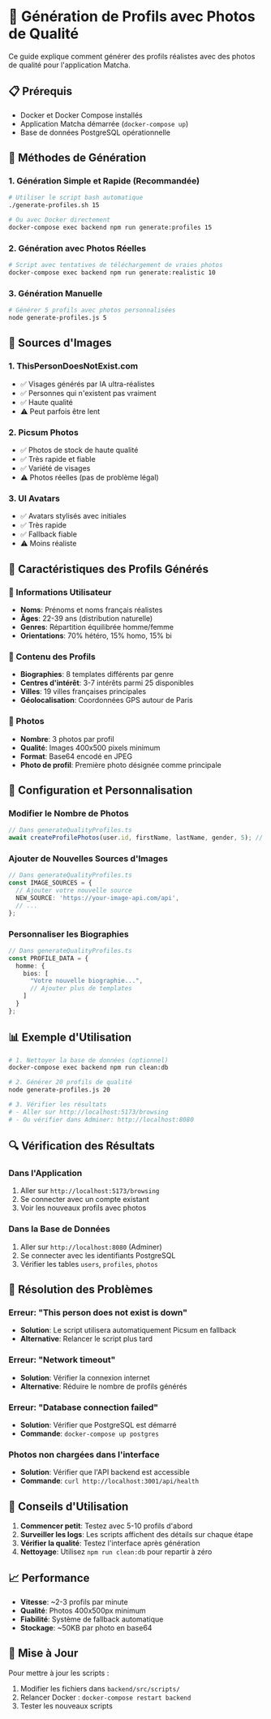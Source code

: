 # 🎯 Génération de Profils avec Photos de Qualité

Ce guide explique comment générer des profils réalistes avec des photos de qualité pour l'application Matcha.

## 📋 Prérequis

- Docker et Docker Compose installés
- Application Matcha démarrée (`docker-compose up`)
- Base de données PostgreSQL opérationnelle

## 🚀 Méthodes de Génération

### 1. Génération Simple et Rapide (Recommandée)

```bash
# Utiliser le script bash automatique
./generate-profiles.sh 15

# Ou avec Docker directement
docker-compose exec backend npm run generate:profiles 15
```

### 2. Génération avec Photos Réelles

```bash
# Script avec tentatives de téléchargement de vraies photos
docker-compose exec backend npm run generate:realistic 10
```

### 3. Génération Manuelle

```bash
# Générer 5 profils avec photos personnalisées
node generate-profiles.js 5
```

## 📸 Sources d'Images

### 1. **ThisPersonDoesNotExist.com**
- ✅ Visages générés par IA ultra-réalistes
- ✅ Personnes qui n'existent pas vraiment
- ✅ Haute qualité
- ⚠️ Peut parfois être lent

### 2. **Picsum Photos**
- ✅ Photos de stock de haute qualité
- ✅ Très rapide et fiable
- ✅ Variété de visages
- ⚠️ Photos réelles (pas de problème légal)

### 3. **UI Avatars**
- ✅ Avatars stylisés avec initiales
- ✅ Très rapide
- ✅ Fallback fiable
- ⚠️ Moins réaliste

## 🎨 Caractéristiques des Profils Générés

### 👤 Informations Utilisateur
- **Noms**: Prénoms et noms français réalistes
- **Âges**: 22-39 ans (distribution naturelle)
- **Genres**: Répartition équilibrée homme/femme
- **Orientations**: 70% hétéro, 15% homo, 15% bi

### 📝 Contenu des Profils
- **Biographies**: 8 templates différents par genre
- **Centres d'intérêt**: 3-7 intérêts parmi 25 disponibles
- **Villes**: 19 villes françaises principales
- **Géolocalisation**: Coordonnées GPS autour de Paris

### 📸 Photos
- **Nombre**: 3 photos par profil
- **Qualité**: Images 400x500 pixels minimum
- **Format**: Base64 encodé en JPEG
- **Photo de profil**: Première photo désignée comme principale

## 🔧 Configuration et Personnalisation

### Modifier le Nombre de Photos
```typescript
// Dans generateQualityProfiles.ts
await createProfilePhotos(user.id, firstName, lastName, gender, 5); // 5 photos au lieu de 3
```

### Ajouter de Nouvelles Sources d'Images
```typescript
// Dans generateQualityProfiles.ts
const IMAGE_SOURCES = {
  // Ajouter votre nouvelle source
  NEW_SOURCE: 'https://your-image-api.com/api',
  // ...
};
```

### Personnaliser les Biographies
```typescript
// Dans generateQualityProfiles.ts
const PROFILE_DATA = {
  homme: {
    bios: [
      "Votre nouvelle biographie...",
      // Ajouter plus de templates
    ]
  }
};
```

## 📊 Exemple d'Utilisation

```bash
# 1. Nettoyer la base de données (optionnel)
docker-compose exec backend npm run clean:db

# 2. Générer 20 profils de qualité
node generate-profiles.js 20

# 3. Vérifier les résultats
# - Aller sur http://localhost:5173/browsing
# - Ou vérifier dans Adminer: http://localhost:8080
```

## 🔍 Vérification des Résultats

### Dans l'Application
1. Aller sur `http://localhost:5173/browsing`
2. Se connecter avec un compte existant
3. Voir les nouveaux profils avec photos

### Dans la Base de Données
1. Aller sur `http://localhost:8080` (Adminer)
2. Se connecter avec les identifiants PostgreSQL
3. Vérifier les tables `users`, `profiles`, `photos`

## 🐛 Résolution des Problèmes

### Erreur: "This person does not exist is down"
- **Solution**: Le script utilisera automatiquement Picsum en fallback
- **Alternative**: Relancer le script plus tard

### Erreur: "Network timeout"
- **Solution**: Vérifier la connexion internet
- **Alternative**: Réduire le nombre de profils générés

### Erreur: "Database connection failed"
- **Solution**: Vérifier que PostgreSQL est démarré
- **Commande**: `docker-compose up postgres`

### Photos non chargées dans l'interface
- **Solution**: Vérifier que l'API backend est accessible
- **Commande**: `curl http://localhost:3001/api/health`

## 🎯 Conseils d'Utilisation

1. **Commencer petit**: Testez avec 5-10 profils d'abord
2. **Surveiller les logs**: Les scripts affichent des détails sur chaque étape
3. **Vérifier la qualité**: Testez l'interface après génération
4. **Nettoyage**: Utilisez `npm run clean:db` pour repartir à zéro

## 📈 Performance

- **Vitesse**: ~2-3 profils par minute
- **Qualité**: Photos 400x500px minimum
- **Fiabilité**: Système de fallback automatique
- **Stockage**: ~50KB par photo en base64

## 🔄 Mise à Jour

Pour mettre à jour les scripts :
1. Modifier les fichiers dans `backend/src/scripts/`
2. Relancer Docker : `docker-compose restart backend`
3. Tester les nouveaux scripts
